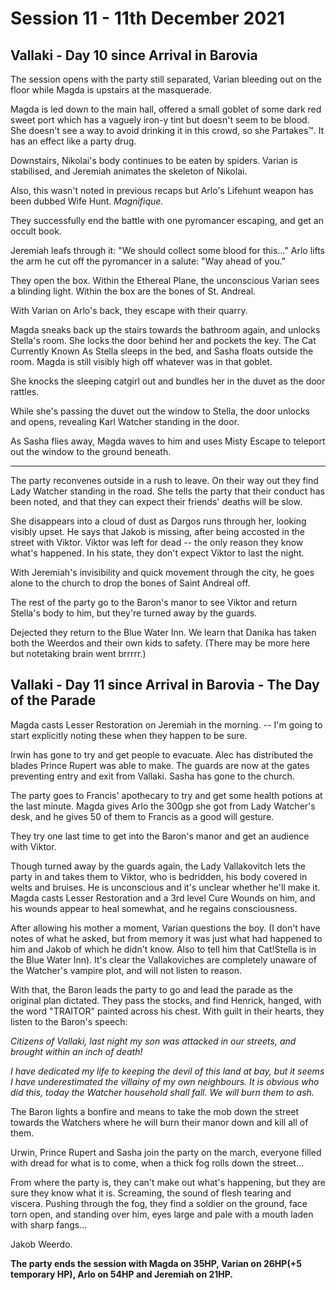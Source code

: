 # Session 11 - 11th December 2021

## Vallaki - Day 10 since Arrival in Barovia

The session opens with the party still separated, Varian bleeding out on the floor while Magda is upstairs at the masquerade.

Magda is led down to the main hall, offered a small goblet of some dark red sweet port which has a vaguely iron-y tint but doesn't seem to be blood. She doesn't see a way to avoid drinking it in this crowd, so she Partakes™️. It has an effect like a party drug.

Downstairs, Nikolai's body continues to be eaten by spiders. Varian is stabilised, and Jeremiah animates the skeleton of Nikolai.

Also, this wasn't noted in previous recaps but Arlo's Lifehunt weapon has been dubbed Wife Hunt. *Magnifique.*

They successfully end the battle with one pyromancer escaping, and get an occult book.

Jeremiah leafs through it: "We should collect some blood for this..."
Arlo lifts the arm he cut off the pyromancer in a salute: "Way ahead of you."

They open the box. Within the Ethereal Plane, the unconscious Varian sees a blinding light. Within the box are the bones of St. Andreal.

With Varian on Arlo's back, they escape with their quarry.

Magda sneaks back up the stairs towards the bathroom again, and unlocks Stella's room. She locks the door behind her and pockets the key. The Cat Currently Known As Stella sleeps in the bed, and Sasha floats outside the room. Magda is still visibly high off whatever was in that goblet.

She knocks the sleeping catgirl out and bundles her in the duvet as the door rattles.

While she's passing the duvet out the window to Stella, the door unlocks and opens, revealing Karl Watcher standing in the door.

As Sasha flies away, Magda waves to him and uses Misty Escape to teleport out the window to the ground beneath.

___

The party reconvenes outside in a rush to leave. On their way out they find Lady Watcher standing in the road. She tells the party that their conduct has been noted, and that they can expect their friends' deaths will be slow.

She disappears into a cloud of dust as Dargos runs through her, looking visibly upset. He says that Jakob is missing, after being accosted in the street with Viktor. Viktor was left for dead -- the only reason they know what's happened. In his state, they don't expect Viktor to last the night.

With Jeremiah's invisibility and quick movement through the city, he goes alone to the church to drop the bones of Saint Andreal off.

The rest of the party go to the Baron's manor to see Viktor and return Stella's body to him, but they're turned away by the guards. 

Dejected they return to the Blue Water Inn. We learn that Danika has taken both the Weerdos and their own kids to safety. (There may be more here but notetaking brain went brrrrr.) 

## Vallaki - Day 11 since Arrival in Barovia - The Day of the Parade

Magda casts Lesser Restoration on Jeremiah in the morning. -- I'm going to start explicitly noting these when they happen to be sure.

Irwin has gone to try and get people to evacuate. Alec has distributed the blades Prince Rupert was able to make. The guards are now at the gates preventing entry and exit from Vallaki. Sasha has gone to the church.

The party goes to Francis' apothecary to try and get some health potions at the last minute. Magda gives Arlo the 300gp she got from Lady Watcher's desk, and he gives 50 of them to Francis as a good will gesture.

They try one last time to get into the Baron's manor and get an audience with Viktor.

Though turned away by the guards again, the Lady Vallakovitch lets the party in and takes them to Viktor, who is bedridden, his body covered in welts and bruises. He is unconscious and it's unclear whether he'll make it. Magda casts Lesser Restoration and a 3rd level Cure Wounds on him, and his wounds appear to heal somewhat, and he regains consciousness.

After allowing his mother a moment, Varian questions the boy. (I don't have notes of what he asked, but from memory it was just what had happened to him and Jakob of which he didn't know. Also to tell him that Cat!Stella is in the Blue Water Inn). It's clear the Vallakoviches are completely unaware of the Watcher's vampire plot, and will not listen to reason.

With that, the Baron leads the party to go and lead the parade as the original plan dictated. They pass the stocks, and find Henrick, hanged, with the word "TRAITOR" painted across his chest. With guilt in their hearts, they listen to the Baron's speech:

*Citizens of Vallaki, last night my son was attacked in our streets, and brought within an inch of death!*

*I have dedicated my life to keeping the devil of this land at bay, but it seems I have underestimated the villainy of my own neighbours. It is obvious who did this, today the Watcher household shall fall. We will burn them to ash.*

The Baron lights a bonfire and means to take the mob down the street towards the Watchers where he will burn their manor down and kill all of them.

Urwin, Prince Rupert and Sasha join the party on the march, everyone filled with dread for what is to come, when a thick fog rolls down the street...

From where the party is, they can't make out what's happening, but they are sure they know what it is. Screaming, the sound of flesh tearing and viscera. Pushing through the fog, they find a soldier on the ground, face torn open, and standing over him, eyes large and pale with a mouth laden with sharp fangs...

Jakob Weerdo.

**The party ends the session with Magda on 35HP, Varian on 26HP(+5 temporary HP), Arlo on 54HP and Jeremiah on 21HP.**